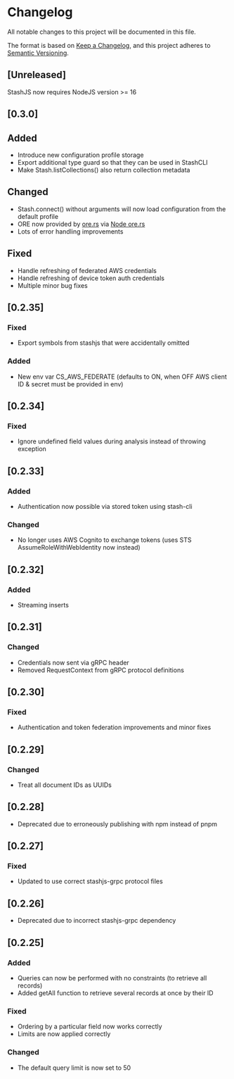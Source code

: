 # Changelog
All notable changes to this project will be documented in this file.

The format is based on [Keep a Changelog](https://keepachangelog.com/en/1.0.0/),
and this project adheres to [Semantic Versioning](https://semver.org/spec/v2.0.0.html).

## [Unreleased]

StashJS now requires NodeJS version >= 16

## [0.3.0]

## Added

- Introduce new configuration profile storage
- Export additional type guard so that they can be used in StashCLI
- Make Stash.listCollections() also return collection metadata

## Changed

- Stash.connect() without arguments will now load configuration from the default profile
- ORE now provided by [ore.rs](https://github.com/cipherstash/ore.rs) via [Node
  ore.rs](https://github.com/cipherstash/node-ore-rs)
- Lots of error handling improvements

## Fixed

- Handle refreshing of federated AWS credentials
- Handle refreshing of device token auth credentials
- Multiple minor bug fixes

## [0.2.35]

### Fixed

- Export symbols from stashjs that were accidentally omitted

### Added

- New env var CS_AWS_FEDERATE (defaults to ON, when OFF AWS client ID & secret must be provided in env)

## [0.2.34]

### Fixed

- Ignore undefined field values during analysis instead of throwing exception

## [0.2.33]

### Added

- Authentication now possible via stored token using stash-cli

### Changed

- No longer uses AWS Cognito to exchange tokens (uses STS AssumeRoleWithWebIdentity now instead)

## [0.2.32]

### Added

- Streaming inserts

## [0.2.31]

### Changed

- Credentials now sent via gRPC header
- Removed RequestContext from gRPC protocol definitions

## [0.2.30]

### Fixed

- Authentication and token federation improvements and minor fixes

## [0.2.29]

### Changed
- Treat all document IDs as UUIDs

## [0.2.28]

- Deprecated due to erroneously publishing with npm instead of pnpm

## [0.2.27]

### Fixed
- Updated to use correct stashjs-grpc protocol files

## [0.2.26]

- Deprecated due to incorrect stashjs-grpc dependency

## [0.2.25]

### Added
- Queries can now be performed with no constraints (to retrieve all records)
- Added getAll function to retrieve several records at once by their ID

### Fixed
- Ordering by a particular field now works correctly
- Limits are now applied correctly

### Changed
- The default query limit is now set to 50
